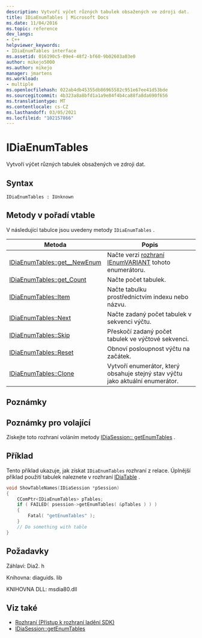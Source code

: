 ```yaml
---
description: Vytvoří výčet různých tabulek obsažených ve zdroji dat.
title: IDiaEnumTables | Microsoft Docs
ms.date: 11/04/2016
ms.topic: reference
dev_langs:
- C++
helpviewer_keywords:
- IDiaEnumTables interface
ms.assetid: 016190c5-09e4-48f2-bf60-9b02603a03e0
author: mikejo5000
ms.author: mikejo
manager: jmartens
ms.workload:
- multiple
ms.openlocfilehash: 022ab4db45355db86965582c951e67ee41d53bde
ms.sourcegitcommit: 4b323a8a8bfd1a1a9e84f4b4ca88fa8da690f656
ms.translationtype: MT
ms.contentlocale: cs-CZ
ms.lasthandoff: 03/05/2021
ms.locfileid: "102157866"
---
```

# <a name="idiaenumtables"></a>IDiaEnumTables
Vytvoří výčet různých tabulek obsažených ve zdroji dat.

## <a name="syntax"></a>Syntax

```
IDiaEnumTables : IUnknown
```

## <a name="methods-in-vtable-order"></a>Metody v pořadí vtable
 V následující tabulce jsou uvedeny metody `IDiaEnumTables` .

|Metoda|Popis|
|------------|-----------------|
|[IDiaEnumTables::get__NewEnum](../../debugger/debug-interface-access/idiaenumtables-get-newenum.md)|Načte verzi [rozhraní IEnumVARIANT](/previous-versions/windows/desktop/api/oaidl/nn-oaidl-ienumvariant) tohoto enumerátoru.|
|[IDiaEnumTables::get_Count](../../debugger/debug-interface-access/idiaenumtables-get-count.md)|Načte počet tabulek.|
|[IDiaEnumTables::Item](../../debugger/debug-interface-access/idiaenumtables-item.md)|Načte tabulku prostřednictvím indexu nebo názvu.|
|[IDiaEnumTables::Next](../../debugger/debug-interface-access/idiaenumtables-next.md)|Načte zadaný počet tabulek v sekvenci výčtu.|
|[IDiaEnumTables::Skip](../../debugger/debug-interface-access/idiaenumtables-skip.md)|Přeskočí zadaný počet tabulek ve výčtové sekvenci.|
|[IDiaEnumTables::Reset](../../debugger/debug-interface-access/idiaenumtables-reset.md)|Obnoví posloupnost výčtu na začátek.|
|[IDiaEnumTables::Clone](../../debugger/debug-interface-access/idiaenumtables-clone.md)|Vytvoří enumerátor, který obsahuje stejný stav výčtu jako aktuální enumerátor.|

## <a name="remarks"></a>Poznámky

## <a name="notes-for-callers"></a>Poznámky pro volající
Získejte toto rozhraní voláním metody [IDiaSession:: getEnumTables](../../debugger/debug-interface-access/idiasession-getenumtables.md) .

## <a name="example"></a>Příklad
Tento příklad ukazuje, jak získat `IDiaEnumTables` rozhraní z relace. Úplnější příklad použití tabulek naleznete v rozhraní [IDiaTable](../../debugger/debug-interface-access/idiatable.md) .

```C++
void ShowTableNames(IDiaSession *pSession)
{
    CComPtr<IDiaEnumTables> pTables;
    if ( FAILED( psession->getEnumTables( &pTables ) ) )
    {
        Fatal( "getEnumTables" );
    }
    // Do something with table
}
```

## <a name="requirements"></a>Požadavky
Záhlaví: Dia2. h

Knihovna: diaguids. lib

KNIHOVNA DLL: msdia80.dll

## <a name="see-also"></a>Viz také
- [Rozhraní (Přístup k rozhraní ladění SDK)](../../debugger/debug-interface-access/interfaces-debug-interface-access-sdk.md)
- [IDiaSession::getEnumTables](../../debugger/debug-interface-access/idiasession-getenumtables.md)
